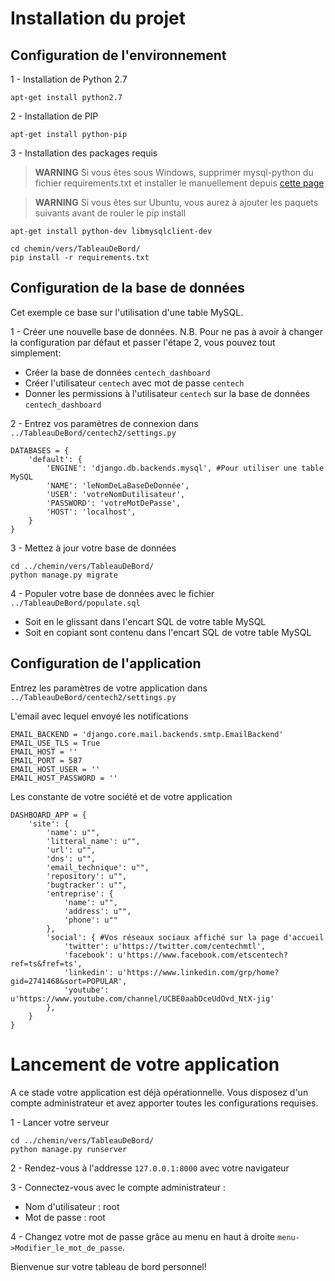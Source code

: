 # Installation du projet

## Configuration de l'environnement

 1 - Installation de Python 2.7

```apt-get install python2.7```

 2 - Installation de PIP

```apt-get install python-pip```

 3 - Installation des packages requis

>**WARNING** Si vous êtes sous Windows, supprimer mysql-python du fichier requirements.txt et installer le manuellement depuis [cette page](https://pypi.python.org/pypi/MySQL-python/1.2.5)

>**WARNING** Si vous êtes sur Ubuntu, vous aurez à ajouter les paquets suivants avant de rouler le pip install

```
apt-get install python-dev libmysqlclient-dev
```

```
cd chemin/vers/TableauDeBord/
pip install -r requirements.txt
```

## Configuration de la base de données

Cet exemple ce base sur l'utilisation d'une table MySQL.

1 - Créer une nouvelle base de données. N.B. Pour ne pas à avoir à changer la configuration par défaut et passer l'étape 2, vous pouvez tout simplement:
 - Créer la base de données `centech_dashboard`
 - Créer l'utilisateur `centech` avec mot de passe `centech`
 - Donner les permissions à l'utilisateur `centech` sur la base de données `centech_dashboard`

2 - Entrez vos paramètres de connexion dans `../TableauDeBord/centech2/settings.py`

```
DATABASES = {
    'default': {
        'ENGINE': 'django.db.backends.mysql', #Pour utiliser une table MySQL
        'NAME': 'leNomDeLaBaseDeDonnée',
        'USER': 'votreNomDutilisateur',
        'PASSWORD': 'votreMotDePasse',
        'HOST': 'localhost',
    }
}
```
 3 - Mettez à jour votre base de données

 ```
 cd ../chemin/vers/TableauDeBord/
 python manage.py migrate
 ```

 4 - Populer votre base de données avec le fichier `../TableauDeBord/populate.sql`
  * Soit en le glissant dans l'encart SQL de votre table MySQL
  * Soit en copiant sont contenu dans l'encart SQL de votre table MySQL

## Configuration de l'application

Entrez les paramètres de votre application dans `../TableauDeBord/centech2/settings.py`

L'email avec lequel envoyé les notifications
```
EMAIL_BACKEND = 'django.core.mail.backends.smtp.EmailBackend'
EMAIL_USE_TLS = True
EMAIL_HOST = ''
EMAIL_PORT = 587
EMAIL_HOST_USER = ''
EMAIL_HOST_PASSWORD = ''
```

Les constante de votre société et de votre application
```
DASHBOARD_APP = {
    'site': {
        'name': u"",
        'litteral_name': u"",
        'url': u"",
        'dns': u"",
        'email_technique': u"",
        'repository': u"",
        'bugtracker': u"",
        'entreprise': {
            'name': u"",
            'address': u"",
            'phone': u""
        },
        'social': { #Vos réseaux sociaux affiché sur la page d'accueil
            'twitter': u'https://twitter.com/centechmtl',
            'facebook': u'https://www.facebook.com/etscentech?ref=ts&fref=ts',
            'linkedin': u'https://www.linkedin.com/grp/home?gid=2741468&sort=POPULAR',
            'youtube': u'https://www.youtube.com/channel/UCBE0aabDceUdOvd_NtX-jig'
        },
    }
}
```

# Lancement de votre application

A ce stade votre application est déjà opérationnelle. Vous disposez d'un compte administrateur et avez apporter toutes les configurations requises.

1 - Lancer votre serveur
```
cd ../chemin/vers/TableauDeBord/
python manage.py runserver
```

 2 - Rendez-vous à l'addresse `127.0.0.1:8000` avec votre navigateur

 3 - Connectez-vous avec le compte administrateur :
 * Nom d'utilisateur : root
 * Mot de passe : root

4 - Changez votre mot de passe grâce au menu en haut à droite `menu->Modifier_le_mot_de_passe`.

Bienvenue sur votre tableau de bord personnel!
